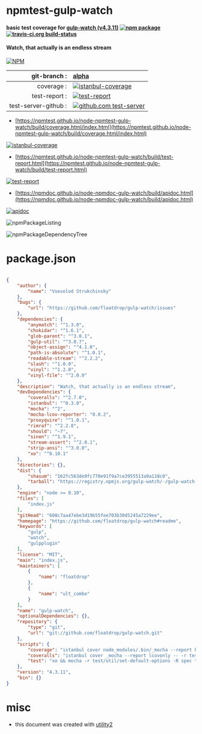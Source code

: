 # npmtest-gulp-watch

#### basic test coverage for  [gulp-watch (v4.3.11)](https://github.com/floatdrop/gulp-watch#readme)  [![npm package](https://img.shields.io/npm/v/npmtest-gulp-watch.svg?style=flat-square)](https://www.npmjs.org/package/npmtest-gulp-watch) [![travis-ci.org build-status](https://api.travis-ci.org/npmtest/node-npmtest-gulp-watch.svg)](https://travis-ci.org/npmtest/node-npmtest-gulp-watch)

#### Watch, that actually is an endless stream

[![NPM](https://nodei.co/npm/gulp-watch.png?downloads=true&downloadRank=true&stars=true)](https://www.npmjs.com/package/gulp-watch)

| git-branch : | [alpha](https://github.com/npmtest/node-npmtest-gulp-watch/tree/alpha)|
|--:|:--|
| coverage : | [![istanbul-coverage](https://npmtest.github.io/node-npmtest-gulp-watch/build/coverage.badge.svg)](https://npmtest.github.io/node-npmtest-gulp-watch/build/coverage.html/index.html)|
| test-report : | [![test-report](https://npmtest.github.io/node-npmtest-gulp-watch/build/test-report.badge.svg)](https://npmtest.github.io/node-npmtest-gulp-watch/build/test-report.html)|
| test-server-github : | [![github.com test-server](https://npmtest.github.io/node-npmtest-gulp-watch/GitHub-Mark-32px.png)](https://npmtest.github.io/node-npmtest-gulp-watch/build/app/index.html) | | build-artifacts : | [![build-artifacts](https://npmtest.github.io/node-npmtest-gulp-watch/glyphicons_144_folder_open.png)](https://github.com/npmtest/node-npmtest-gulp-watch/tree/gh-pages/build)|

- [https://npmtest.github.io/node-npmtest-gulp-watch/build/coverage.html/index.html](https://npmtest.github.io/node-npmtest-gulp-watch/build/coverage.html/index.html)

[![istanbul-coverage](https://npmtest.github.io/node-npmtest-gulp-watch/build/screenCapture.buildCi.browser.%252Ftmp%252Fbuild%252Fcoverage.lib.html.png)](https://npmtest.github.io/node-npmtest-gulp-watch/build/coverage.html/index.html)

- [https://npmtest.github.io/node-npmtest-gulp-watch/build/test-report.html](https://npmtest.github.io/node-npmtest-gulp-watch/build/test-report.html)

[![test-report](https://npmtest.github.io/node-npmtest-gulp-watch/build/screenCapture.buildCi.browser.%252Ftmp%252Fbuild%252Ftest-report.html.png)](https://npmtest.github.io/node-npmtest-gulp-watch/build/test-report.html)

- [https://npmdoc.github.io/node-npmdoc-gulp-watch/build/apidoc.html](https://npmdoc.github.io/node-npmdoc-gulp-watch/build/apidoc.html)

[![apidoc](https://npmdoc.github.io/node-npmdoc-gulp-watch/build/screenCapture.buildCi.browser.%252Ftmp%252Fbuild%252Fapidoc.html.png)](https://npmdoc.github.io/node-npmdoc-gulp-watch/build/apidoc.html)

![npmPackageListing](https://npmtest.github.io/node-npmtest-gulp-watch/build/screenCapture.npmPackageListing.svg)

![npmPackageDependencyTree](https://npmtest.github.io/node-npmtest-gulp-watch/build/screenCapture.npmPackageDependencyTree.svg)



# package.json

```json

{
    "author": {
        "name": "Vsevolod Strukchinsky"
    },
    "bugs": {
        "url": "https://github.com/floatdrop/gulp-watch/issues"
    },
    "dependencies": {
        "anymatch": "^1.3.0",
        "chokidar": "^1.6.1",
        "glob-parent": "^3.0.1",
        "gulp-util": "^3.0.7",
        "object-assign": "^4.1.0",
        "path-is-absolute": "^1.0.1",
        "readable-stream": "^2.2.2",
        "slash": "^1.0.0",
        "vinyl": "^1.2.0",
        "vinyl-file": "^2.0.0"
    },
    "description": "Watch, that actually is an endless stream",
    "devDependencies": {
        "coveralls": "^2.7.0",
        "istanbul": "^0.3.0",
        "mocha": "^2",
        "mocha-lcov-reporter": "0.0.2",
        "proxyquire": "^1.0.1",
        "rimraf": "^2.2.8",
        "should": "~7",
        "sinon": "^1.9.1",
        "stream-assert": "^2.0.1",
        "strip-ansi": "^3.0.0",
        "xo": "^0.10.1"
    },
    "directories": {},
    "dist": {
        "shasum": "162fc563de9fc770e91f9a7ce3955513a9a118c0",
        "tarball": "https://registry.npmjs.org/gulp-watch/-/gulp-watch-4.3.11.tgz"
    },
    "engine": "node >= 0.10",
    "files": [
        "index.js"
    ],
    "gitHead": "608c7aa47ebe3d19b55fee703b30d5245a7229ee",
    "homepage": "https://github.com/floatdrop/gulp-watch#readme",
    "keywords": [
        "gulp",
        "watch",
        "gulpplugin"
    ],
    "license": "MIT",
    "main": "index.js",
    "maintainers": [
        {
            "name": "floatdrop"
        },
        {
            "name": "ult_combo"
        }
    ],
    "name": "gulp-watch",
    "optionalDependencies": {},
    "repository": {
        "type": "git",
        "url": "git://github.com/floatdrop/gulp-watch.git"
    },
    "scripts": {
        "coverage": "istanbul cover node_modules/.bin/_mocha --report html -- -r test/util/set-default-options -R spec",
        "coveralls": "istanbul cover _mocha --report lcovonly -- -r test/util/set-default-options -R spec && cat ./coverage/lcov.info | coveralls && rm -rf ./coverage",
        "test": "xo && mocha -r test/util/set-default-options -R spec test/test-*"
    },
    "version": "4.3.11",
    "bin": {}
}
```



# misc
- this document was created with [utility2](https://github.com/kaizhu256/node-utility2)
